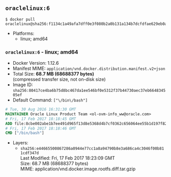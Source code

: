## `oraclelinux:6`

```console
$ docker pull oraclelinux@sha256:f1134c1a49afa7dff0e3f080b2a0b131a134b7dcfdfae629eb0adf13a92b6441
```

-	Platforms:
	-	linux; amd64

### `oraclelinux:6` - linux; amd64

-	Docker Version: 1.12.6
-	Manifest MIME: `application/vnd.docker.distribution.manifest.v2+json`
-	Total Size: **68.7 MB (68688377 bytes)**  
	(compressed transfer size, not on-disk size)
-	Image ID: `sha256:80417ce4ba6b75d8bc467da1ee546bf0e5312f37b44730aec37eb664834505ef`
-	Default Command: `["\/bin\/bash"]`

```dockerfile
# Tue, 30 Aug 2016 16:31:30 GMT
MAINTAINER Oracle Linux Product Team <ol-ovm-info_ww@oracle.com>
# Fri, 17 Feb 2017 18:18:45 GMT
ADD file:8cbe002abe1b7ee491d965f13d8e5368d4b7cf0362c656064ee55b1d197f8293 in / 
# Fri, 17 Feb 2017 18:18:46 GMT
CMD ["/bin/bash"]
```

-	Layers:
	-	`sha256:e44665500867286a0944e77cc1a8a94790b8e3a686ca4c3046f00b811cdf347d`  
		Last Modified: Fri, 17 Feb 2017 18:23:09 GMT  
		Size: 68.7 MB (68688377 bytes)  
		MIME: application/vnd.docker.image.rootfs.diff.tar.gzip
